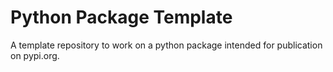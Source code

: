 # Python Package Template

A template repository to work on a python package intended for
publication on pypi.org.
